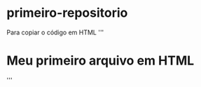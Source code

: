 # primeiro-repositorio

Para copiar o código em HTML
'''
<html>
  <h1>Meu primeiro arquivo em HTML</h1>
</html>
'''
